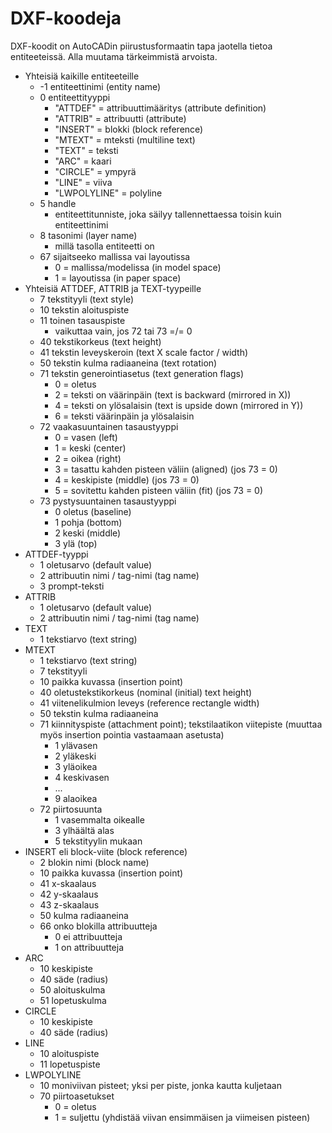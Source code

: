 
# DXF-koodeja
DXF-koodit on AutoCADin piirustusformaatin tapa jaotella tietoa entiteeteissä. Alla muutama tärkeimmistä arvoista.

- Yhteisiä kaikille entiteeteille
  - -1 entiteettinimi (entity name)
  - 0 entiteettityyppi
    - "ATTDEF" = attribuuttimääritys (attribute definition)
    - "ATTRIB" = attribuutti (attribute)
    - "INSERT" = blokki (block reference)
    - "MTEXT" = mteksti (multiline text)
    - "TEXT" = teksti
    - "ARC" = kaari
    - "CIRCLE" = ympyrä 
    - "LINE" = viiva
    - "LWPOLYLINE" = polyline
  - 5 handle 
    - entiteettitunniste, joka säilyy tallennettaessa toisin kuin entiteettinimi
  - 8 tasonimi (layer name)
    - millä tasolla entiteetti on
  - 67 sijaitseeko mallissa vai layoutissa
    - 0 = mallissa/modelissa (in model space)
    - 1 = layoutissa (in paper space)
- Yhteisiä ATTDEF, ATTRIB ja TEXT-tyypeille
  - 7 tekstityyli (text style)
  - 10 tekstin aloituspiste
  - 11 toinen tasauspiste
    - vaikuttaa vain, jos 72 tai 73 =/= 0
  - 40 tekstikorkeus (text height)
  - 41 tekstin leveyskeroin (text X scale factor / width)
  - 50 tekstin kulma radiaaneina (text rotation)
  - 71 tekstin generointiasetus (text generation flags)
    - 0 = oletus
    - 2 = teksti on väärinpäin (text is backward (mirrored in X))
    - 4 = teksti on ylösalaisin (text is upside down (mirrored in Y))
    - 6 = teksti väärinpäin ja ylösalaisin
  - 72 vaakasuuntainen tasaustyyppi
    - 0 = vasen (left)
    - 1 = keski (center)
    - 2 = oikea (right)
    - 3 = tasattu kahden pisteen väliin (aligned) (jos 73 = 0)
    - 4 = keskipiste (middle) (jos 73 = 0)
    - 5 = sovitettu kahden pisteen väliin (fit) (jos 73 = 0)
  - 73 pystysuuntainen tasaustyyppi
    - 0 oletus (baseline)
    - 1 pohja (bottom)
    - 2 keski (middle)
    - 3 ylä (top)
- ATTDEF-tyyppi
  - 1 oletusarvo (default value)
  - 2 attribuutin nimi / tag-nimi (tag name)
  - 3 prompt-teksti
- ATTRIB
  - 1 oletusarvo (default value)
  - 2 attribuutin nimi / tag-nimi (tag name)
- TEXT
  - 1 tekstiarvo (text string)
- MTEXT
  - 1 tekstiarvo (text string)
  - 7 tekstityyli
  - 10 paikka kuvassa (insertion point)
  - 40 oletustekstikorkeus (nominal (initial) text height)
  - 41 viitenelikulmion leveys (reference rectangle width)
  - 50 tekstin kulma radiaaneina
  - 71 kiinnityspiste (attachment point);
    tekstilaatikon viitepiste (muuttaa myös insertion pointia vastaamaan asetusta)
    - 1 ylävasen
    - 2 yläkeski
    - 3 yläoikea
    - 4 keskivasen
    - ...
    - 9 alaoikea
  - 72 piirtosuunta
    - 1 vasemmalta oikealle
    - 3 ylhäältä alas
    - 5 tekstityylin mukaan
- INSERT eli block-viite (block reference)
  - 2 blokin nimi (block name)
  - 10 paikka kuvassa (insertion point)
  - 41 x-skaalaus
  - 42 y-skaalaus
  - 43 z-skaalaus
  - 50 kulma radiaaneina
  - 66 onko blokilla attribuutteja
    - 0 ei attribuutteja
    - 1 on attribuutteja
- ARC
  - 10 keskipiste
  - 40 säde (radius)
  - 50 aloituskulma
  - 51 lopetuskulma
- CIRCLE
  - 10 keskipiste
  - 40 säde (radius)
- LINE
  - 10 aloituspiste
  - 11 lopetuspiste
- LWPOLYLINE
  - 10 moniviivan pisteet; yksi per piste, jonka kautta kuljetaan
  - 70 piirtoasetukset
    - 0 = oletus
    - 1 = suljettu (yhdistää viivan ensimmäisen ja viimeisen pisteen)